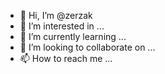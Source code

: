 - 👋 Hi, I’m @zerzak
- 👀 I’m interested in ...
- 🌱 I’m currently learning ...
- 💞️ I’m looking to collaborate on ...
- 📫 How to reach me ...

<!---
zerzak/zerzak is a ✨ special ✨ repository because its `README.md` (this file) appears on your GitHub profile.
You can click the Preview link to take a look at your changes.
--->
